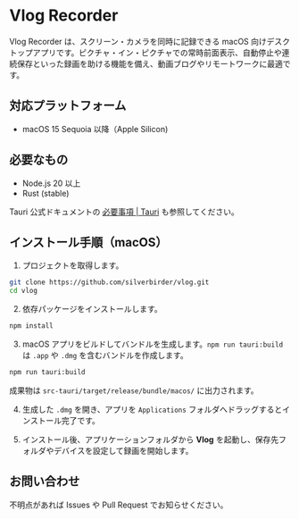 # Vlog Recorder

Vlog Recorder は、スクリーン・カメラを同時に記録できる macOS 向けデスクトップアプリです。ピクチャ・イン・ピクチャでの常時前面表示、自動停止や連続保存といった録画を助ける機能を備え、動画ブログやリモートワークに最適です。

## 対応プラットフォーム

- macOS 15 Sequoia 以降（Apple Silicon)

## 必要なもの

- Node.js 20 以上
- Rust (stable)

Tauri 公式ドキュメントの [必要事項 | Tauri](https://v2.tauri.app/ja/start/prerequisites/) も参照してください。

## インストール手順（macOS）

1. プロジェクトを取得します。

```bash
git clone https://github.com/silverbirder/vlog.git
cd vlog
```

2. 依存パッケージをインストールします。

```bash
npm install
```

3. macOS アプリをビルドしてバンドルを生成します。`npm run tauri:build` は `.app` や `.dmg` を含むバンドルを作成します。

```bash
npm run tauri:build
```

成果物は `src-tauri/target/release/bundle/macos/` に出力されます。

4. 生成した `.dmg` を開き、アプリを `Applications` フォルダへドラッグするとインストール完了です。

5. インストール後、アプリケーションフォルダから **Vlog** を起動し、保存先フォルダやデバイスを設定して録画を開始します。

## お問い合わせ

不明点があれば Issues や Pull Request でお知らせください。
